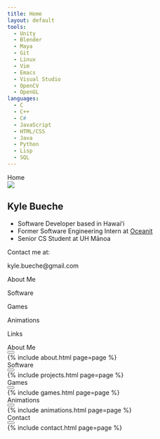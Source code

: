 ```yaml
---
title: Home
layout: default
tools:
  - Unity
  - Blender
  - Maya
  - Git
  - Linux
  - Vim
  - Emacs
  - Visual Studio
  - OpenCV
  - OpenGL
languages:
  - C
  - C++
  - C#
  - JavaScript
  - HTML/CSS
  - Java
  - Python
  - Lisp
  - SQL
---
```


<!-- Main Window -->
<div id="main-window" class="window">
    <div class="title-bar">
        <div class="title-bar-text">Home</div>
    </div>
    <div class="window-body">
        <article role="tabpanel">
            <div class="row">
                <div class="col">
                    <img src="https://github.com/kylebueche.png" class="circle-img">
                </div>
                <div class="col center">
                    <h2>Kyle Bueche</h2>
					<ul>
						<li class="text-md">Software Developer based in Hawaiʻi</li> 
						<li class="text-md">Former Software Engineering Intern at <a target="_blank" class="icon-color bold" href="https://oceanit.com/">Oceanit</a></li>
						<li class="text-md">Senior CS Student at UH Mānoa</li>
					</ul>
                    <p>Contact me at: <p class="grey bold">kyle.bueche@gmail.com</p></p>
                </div> 
            </div>
    </article>
        <div class="icon-buttons row center">
            <div class="icon-button col center align-center">
                <i id="about-button" aria-label="about" class="fa-regular fa-circle-user"></i>
                <p class="bold">About Me</p>
            </div>
            <div class="icon-button col center align-center">
                <i id="software-button" aria-label="software" class="fa-regular fa-file-code"></i>
                <p class="bold">Software</p>
            </div>
            <div class="icon-button col center align-center">
                <i id="games-button" aria-label="games" class="fa-regular fa-keyboard"></i>
                <p class="bold">Games</p>
            </div>
            <div class="icon-button col center align-center">
                <i id="animations-button" aria-label="animations" class="fa-regular fa-pen-to-square"></i>
                <p class="bold">Animations</p>
            </div>
            <div class="icon-button col center align-center">
                <i id="contact-button" aria-label="contact" class="fa-regular fa-paper-plane"></i>
                <p class="bold">Links</p>
            </div>
        </div>
    </div>
</div>

<!-- About Window -->
<div id="about" class="draggable">
    <div class="window">
        <div class="title-bar">
            <div class="title-bar-text">About Me</div>
            <div class="title-bar-controls">
                <button aria-label="Close"></button>
            </div>
        </div>
        <div class="window-body">
            {% include about.html page=page %}
        </div>
    </div>
</div>

<!-- Software Window -->
<div id="software" class="draggable">
    <div class="window">
        <div class="title-bar">
            <div class="title-bar-text">Software</div>
            <div class="title-bar-controls">
                <button aria-label="Close"></button>
            </div>
        </div>
        <div class="window-body">
            {% include projects.html page=page %}
        </div>
    </div>
</div>

<!-- Games Window -->
<div id="games" class="draggable">
    <div class="window">
        <div class="title-bar">
            <div class="title-bar-text">Games</div>
            <div class="title-bar-controls">
                <button aria-label="Close"></button>
            </div>
        </div>
        <div class="window-body">
            {% include games.html page=page %}
        </div>
    </div>
</div>

<!-- Animations Window -->
<div id="animations" class="draggable">
    <div id="animations-window" class="window">
        <div class="title-bar">
            <div class="title-bar-text">Animations</div>
            <div class="title-bar-controls">
                <button aria-label="Close"></button>
            </div>
        </div>
        <div class="window-body">
            {% include animations.html page=page %}
        </div>
    </div>
</div>

<!-- Contact Window -->
<div id="contact" class="draggable">
    <div id="contact-window" class="window">
        <div class="title-bar">
            <div class="title-bar-text">Contact</div>
            <div class="title-bar-controls">
                <button aria-label="Close"></button>
            </div>
        </div>
        <div class="window-body">
            {% include contact.html page=page %}
        </div>
    </div>
</div>
